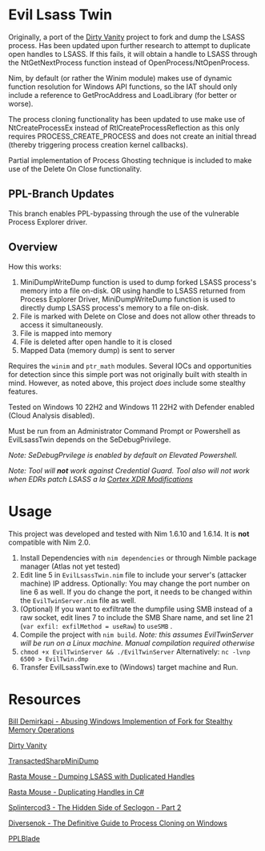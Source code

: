 # Evil Lsass Twin
Originally, a port of the [Dirty Vanity](https://github.com/deepinstinct/Dirty-Vanity) project to fork and dump the LSASS process. Has been updated upon further research to attempt to duplicate open handles to LSASS. If this fails, it will obtain a handle to LSASS through the NtGetNextProcess function instead of OpenProcess/NtOpenProcess. 

Nim, by default (or rather the Winim module) makes use of dynamic function resolution for Windows API functions, so the IAT should only include a reference to GetProcAddress and LoadLibrary (for better or worse).

The process cloning functionality has been updated to use make use of NtCreateProcessEx instead of RtlCreateProcessReflection as this only requires PROCESS_CREATE_PROCESS and does not create an initial thread (thereby triggering process creation kernel callbacks). 

Partial implementation of Process Ghosting technique is included to make use of the Delete On Close functionality. 

## PPL-Branch Updates
This branch enables PPL-bypassing through the use of the vulnerable Process Explorer driver. 

## Overview
How this works: 
1. MiniDumpWriteDump function is used to dump forked LSASS process's memory into a file on-disk. OR using handle to LSASS returned from Process Explorer Driver, MiniDumpWriteDump function is used to directly dump LSASS process's memory to a file on-disk.
2. File is marked with Delete on Close and does not allow other threads to access it simultaneously.
3. File is mapped into memory
4. File is deleted after open handle to it is closed
5. Mapped Data (memory dump) is sent to server
 
Requires the `winim` and `ptr_math` modules. Several IOCs and opportunities for detection since this simple port was not originally built with stealth in mind. However, as noted above, this project _does_ include some stealthy features. 

Tested on Windows 10 22H2 and Windows 11 22H2 with Defender enabled (Cloud Analysis disabled).

Must be run from an Administrator Command Prompt or Powershell as EvilLsassTwin depends on the SeDebugPrivilege. 

_Note: SeDebugPrvilege is enabled by default on Elevated Powershell._

_Note: Tool will **not** work against Credential Guard. Tool also will not work when EDRs patch LSASS a la [Cortex XDR Modifications](https://www.paloaltonetworks.com/blog/security-operations/detecting-credential-stealing-with-cortex-xdr/)_

# Usage
This project was developed and tested with Nim 1.6.10 and 1.6.14. It is **not** compatible with Nim 2.0.

1. Install Dependencies with `nim dependencies` or through Nimble package manager (Atlas not yet tested)
2. Edit line 5  in `EvilLsassTwin.nim` file to include your server's (attacker machine) IP address. Optionally: You may change the port number on line 6 as well. If you do change the port, it needs to be changed within the `EvilTwinServer.nim` file as well.
3. (Optional) If you want to exfiltrate the dumpfile using SMB instead of a raw socket, edit lines 7 to include the SMB Share name, and set line 21 (`var exfil: exfilMethod = useRaw`) to `useSMB` .
4. Compile the project with `nim build`. _Note: this assumes EvilTwinServer will be run on a Linux machine. Manual compilation required otherwise_
5. `chmod +x EvilTwinServer && ./EvilTwinServer` Alternatively: `nc -lvnp 6500 > EvilTwin.dmp`
6. Transfer EvilLsassTwin.exe to (Windows) target machine and Run.   

# Resources
[Bill Demirkapi - Abusing Windows Implemention of Fork for Stealthy Memory Operations](https://billdemirkapi.me/abusing-windows-implementation-of-fork-for-stealthy-memory-operations/)

[Dirty Vanity](https://github.com/deepinstinct/Dirty-Vanity)

[TransactedSharpMiniDump](https://github.com/PorLaCola25/TransactedSharpMiniDump/tree/master)

[Rasta Mouse - Dumping LSASS with Duplicated Handles](https://rastamouse.me/dumping-lsass-with-duplicated-handles/)

[Rasta Mouse - Duplicating Handles in C#](https://rastamouse.me/duplicating-handles-in-csharp/)

[Splintercod3 - The Hidden Side of Seclogon - Part 2](https://splintercod3.blogspot.com/p/the-hidden-side-of-seclogon-part-2.html)

[Diversenok - The Definitive Guide to Process Cloning on Windows](https://diversenok.github.io/2023/04/20/Process-Cloning.html)

[PPLBlade](https://github.com/tastypepperoni/PPLBlade)

